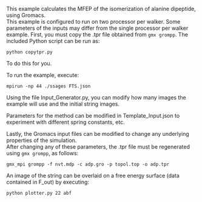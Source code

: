 This example calculates the MFEP of the isomerization of alanine dipeptide, using Gromacs.  
This example is configured to run on two processor per walker.
Some parameters of the inputs may differ from the single processor per walker example.
First, you must copy the .tpr file obtained from `gmx grompp`.  The included Python script can be run as:

`python copytpr.py`

To do this for you.

To run the example, execute:

```
mpirun -np 44 ./ssages FTS.json
```

Using the file Input_Generator.py, you can modify how many images the example will use and the initial string images.  

Parameters for the method can be modified in Template_Input.json to experiment with different spring constants, etc.

Lastly, the Gromacs input files can be modified to change any underlying properties of the simulation.  
After changing any of these parameters, the .tpr file must be regenerated using `gmx grompp`, as follows:

```
gmx_mpi grompp -f nvt.mdp -c adp.gro -p topol.top -o adp.tpr
```

An image of the string can be overlaid on a free energy surface (data contained in F_out) by executing:
```
python plotter.py 22 abf
```
